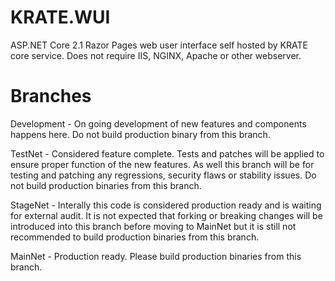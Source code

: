 # KRATE.WUI

ASP.NET Core 2.1 Razor Pages web user interface self hosted by KRATE core service. Does not require IIS, NGINX, Apache or other webserver.

# Branches

Development - On going development of new features and components happens here. Do not build production binary from this branch.

TestNet - Considered feature complete. Tests and patches will be applied to ensure proper function of the new features. As well this branch will be for testing and patching any regressions, security flaws or stability issues. Do not build production binaries from this branch.

StageNet - Interally this code is considered production ready and is waiting for external audit. It is not expected that forking or breaking changes will be introduced into this branch before moving to MainNet but it is still not recommended to build production binaries from this branch.

MainNet - Production ready. Please build production binaries from this branch.